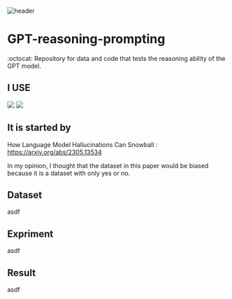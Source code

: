 ![header](https://capsule-render.vercel.app/api?type=transparent&color=white&height=300&section=header&text=Humane&animation=blinking&fontSize=90&fontColor=d6ace6)



# GPT-reasoning-prompting
:octocat: Repository for data and code that tests the reasoning ability of the GPT model.

## I USE
<img src="https://img.shields.io/badge/python-3776AB?style=flat-square&logo=Python&logoColor=white"/> <img src="https://img.shields.io/badge/pytorch-EE4C2C?style=flat-square&logo=Pytorch&logoColor=white"/>

## It is started by
How Language Model Hallucinations Can Snowball : https://arxiv.org/abs/2305.13534

In my opinion, I thought that the dataset in this paper would be biased because it is a dataset with only yes or no.

## Dataset

asdf

## Expriment

asdf 

## Result

asdf
